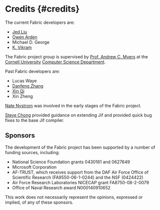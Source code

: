 Credits {#credits}
=======

The current Fabric developers are:

  * [Jed Liu](http://www.cs.cornell.edu/~liujed/)
  * [Owen Arden](http://www.cs.cornell.edu/~owen/)
  * Michael D. George
  * [K. Vikram](http://www.cs.cornell.edu/~kvikram/)

The Fabric project group is supervised by [Prof. Andrew C.
Myers](http://www.cs.cornell.edu/andru/) at the [Cornell
University](http://www.cornell.edu/) [Computer
Science Department](http://www.cs.cornell.edu/).

Past Fabric developers are:

  * Lucas Waye
  * [Danfeng Zhang](http://www.cs.cornell.edu/~dfzhang)
  * [Xin Qi](https://sites.google.com/site/qixin99/)
  * Xin Zheng

[Nate Nystrom](http://www.inf.usi.ch/nystrom/) was involved in the early stages
of the Fabric project.

[Steve Chong](http://www.cs.cornell.edu/~schong/) provided guidance on
extending Jif and provided quick bug fixes to the base Jif compiler.

Sponsors
--------
The development of the Fabric project has been supported by a number
of funding sources, including:

  * National Science Foundation grants 0430161 and 0627649
  * Microsoft Corporation
  * AF-TRUST, which receives support from the DAF Air Force Office
    of Scientific Research (FA9550-06-1-0244) and the NSF (0424422)
  * Air Force Research Laboratories NICECAP grant FA8750-08-2-0079
  * Office of Naval Research award N000140910652

This work does not necessarily represent the opinions, expressed or
implied, of any of these sponsors.

